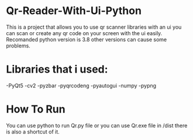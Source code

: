 # Qr-Reader-With-Ui-Python
This is a project that allows you to use qr scanner libraries with an ui you can scan or create any qr code on your screen with the ui easily.
Recomanded python version is 3.8 other versions can cause some problems.
# Libraries that i used:
-PyQt5
-cv2
-pyzbar
-pyqrcodeng
-pyautogui
-numpy
-pypng
# How To Run
You can use python to run Qr.py file or you can use Qr.exe file in /dist there is also a shortcut of it.